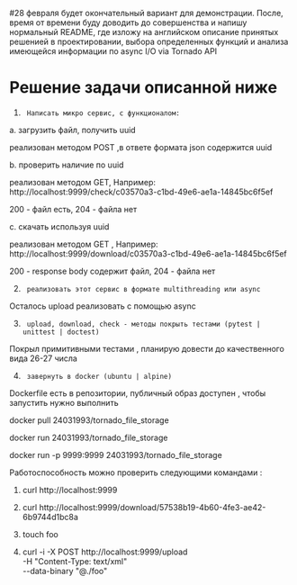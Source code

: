 #28 февраля будет окончательный вариант для демонстрации.
После, время от времени буду доводить до совершенства и напишу нормальный README,
где изложу на английском описание принятых решенией в проектировании, выбора определенных функций и анализа имеющейся информации по async I/O  via Tornado API 

# Решение задачи описанной ниже

1)      Написать микро сервис, с функционалом:

a.       загрузить  файл, получить uuid

реализован методом POST ,в ответе формата json содержится uuid

b.       проверить наличие по uuid

реализован методом GET, Например: http://localhost:9999/check/c03570a3-c1bd-49e6-ae1a-14845bc6f5ef


200 - файл есть, 204 - файла нет

c.       скачать используя uuid

реализован методом GET , Например: http://localhost:9999/download/c03570a3-c1bd-49e6-ae1a-14845bc6f5ef


200 - response body содержит файл, 204 - файла нет

2)      реализовать этот сервис в формате multithreading или async


Осталось upload реализовать с помощью async


3)      upload, download, check - методы покрыть тестами (pytest | unittest | doctest)


Покрыл примитивными тестами , планирую довести до качественного вида 26-27 числа 



4)      завернуть в docker (ubuntu | alpine)



Dockerfile есть в репозитории, публичный образ доступен , чтобы запустить нужно выполнить  


docker pull 24031993/tornado_file_storage


docker run 24031993/tornado_file_storage


docker run -p 9999:9999 24031993/tornado_file_storage

Работоспособность можно проверить следующими командами :

1) curl http://localhost:9999

2) curl http://localhost:9999/download/57538b19-4b60-4fe3-ae42-6b9744d1bc8a

3) touch foo

4) curl -i -X POST http://localhost:9999/upload \
  -H "Content-Type: text/xml" \
  --data-binary "@./foo"
  
  



